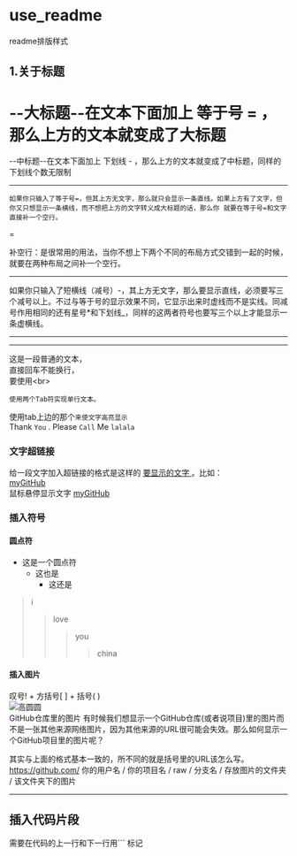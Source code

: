 # use_readme
readme排版样式
## 1.关于标题
   --大标题--在文本下面加上 等于号 = ，那么上方的文本就变成了大标题
=
--中标题--在文本下面加上 下划线 - ，那么上方的文本就变成了中标题，同样的 下划线个数无限制
_____

    如果你只输入了等于号=，但其上方无文字，那么就只会显示一条直线。如果上方有了文字，但你又只想显示一条横线，而不想把上方的文字转义成大标题的话，那么你 就要在等于号=和文字直接补一个空行。

=

补空行：是很常用的用法，当你不想上下两个不同的布局方式交错到一起的时候，就要在两种布局之间补一个空行。

---
如果你只输入了短横线（减号）-，其上方无文字，那么要显示直线，必须要写三个减号以上。不过与等于号的显示效果不同，它显示出来时虚线而不是实线。同减号作用相同的还有星号*和下划线_，同样的这两者符号也要写三个以上才能显示一条虚横线。

***
___

这是一段普通的文本，<br>直接回车不能换行，  
要使用\<br>

    使用两个Tab符实现单行文本。
 
使用tab上边的那个`来使文字高亮显示`<br>
Thank `You` . Please `Call` Me `lalala`

### 文字超链接
给一段文字加入超链接的格式是这样的 [ 要显示的文字 ]( 链接的地址 )。比如：<br>
[myGitHub](https://github.com/lalalatutu)<br>
鼠标悬停显示文字 [myGitHub](https://github.com/lalalatutu"鼠标悬停显示文字")

### 插入符号
#### 圆点符
* 这是一个圆点符
  * 这也是
    * 这还是
>i
>>love
>>>you
>>>>china
#### 插入图片 
叹号! + 方括号[ ] + 括号( ) <br>
![高圆圆](https://timgsa.baidu.com/timg?image&quality=80&size=b9999_10000&sec=1534606123530&di=7ffd83ebae5d2e577bc9c2bca06304bf&imgtype=0&src=http%3A%2F%2Fztd00.photos.bdimg.com%2Fztd%2Fw%3D350%3Bq%3D70%2Fsign%3D86dc2f7e9716fdfad86cc0eb84b4fd69%2Fb21bb051f819861817493bd140ed2e738bd4e65d.jpg)<br>
GitHub仓库里的图片
有时候我们想显示一个GitHub仓库(或者说项目)里的图片而不是一张其他来源网络图片，因为其他来源的URL很可能会失效。那么如何显示一个GitHub项目里的图片呢？

其实与上面的格式基本一致的，所不同的就是括号里的URL该怎么写。<br>
    https://github.com/ 你的用户名 / 你的项目名 / raw / 分支名 / 存放图片的文件夹 / 该文件夹下的图片  <br>

___
## 插入代码片段
需要在代码的上一行和下一行用``` 标记


